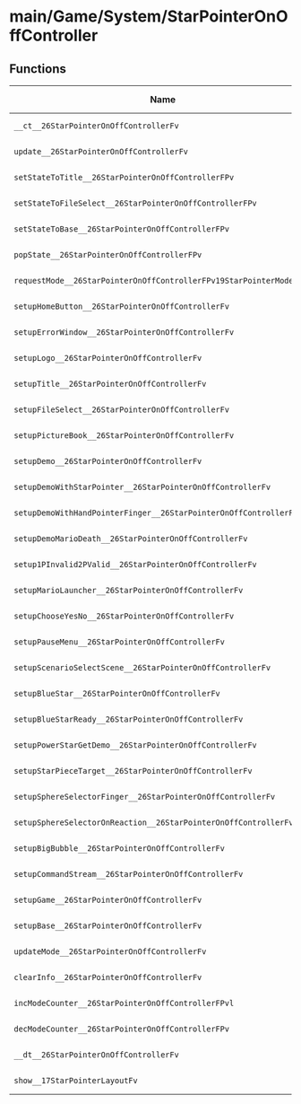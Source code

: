 # main/Game/System/StarPointerOnOffController

## Functions

| Name | Address | Match % |
|------|---------|---------|
| `__ct__26StarPointerOnOffControllerFv` | `0x803AA288` | :x: (0.0%) |
| `update__26StarPointerOnOffControllerFv` | `0x803AA378` | :x: (0.0%) |
| `setStateToTitle__26StarPointerOnOffControllerFPv` | `0x803AA3C4` | :x: (0.0%) |
| `setStateToFileSelect__26StarPointerOnOffControllerFPv` | `0x803AA40C` | :x: (0.0%) |
| `setStateToBase__26StarPointerOnOffControllerFPv` | `0x803AA454` | :x: (0.0%) |
| `popState__26StarPointerOnOffControllerFPv` | `0x803AA458` | :x: (0.0%) |
| `requestMode__26StarPointerOnOffControllerFPv19StarPointerModeEnum` | `0x803AA45C` | :x: (0.0%) |
| `setupHomeButton__26StarPointerOnOffControllerFv` | `0x803AA46C` | :x: (0.0%) |
| `setupErrorWindow__26StarPointerOnOffControllerFv` | `0x803AA4E0` | :x: (0.0%) |
| `setupLogo__26StarPointerOnOffControllerFv` | `0x803AA554` | :x: (0.0%) |
| `setupTitle__26StarPointerOnOffControllerFv` | `0x803AA5CC` | :x: (0.0%) |
| `setupFileSelect__26StarPointerOnOffControllerFv` | `0x803AA644` | :x: (0.0%) |
| `setupPictureBook__26StarPointerOnOffControllerFv` | `0x803AA6BC` | :x: (0.0%) |
| `setupDemo__26StarPointerOnOffControllerFv` | `0x803AA730` | :x: (0.0%) |
| `setupDemoWithStarPointer__26StarPointerOnOffControllerFv` | `0x803AA7A8` | :x: (0.0%) |
| `setupDemoWithHandPointerFinger__26StarPointerOnOffControllerFv` | `0x803AA820` | :x: (0.0%) |
| `setupDemoMarioDeath__26StarPointerOnOffControllerFv` | `0x803AA898` | :x: (0.0%) |
| `setup1PInvalid2PValid__26StarPointerOnOffControllerFv` | `0x803AA910` | :x: (0.0%) |
| `setupMarioLauncher__26StarPointerOnOffControllerFv` | `0x803AA988` | :x: (0.0%) |
| `setupChooseYesNo__26StarPointerOnOffControllerFv` | `0x803AAA00` | :x: (0.0%) |
| `setupPauseMenu__26StarPointerOnOffControllerFv` | `0x803AAA78` | :x: (0.0%) |
| `setupScenarioSelectScene__26StarPointerOnOffControllerFv` | `0x803AAAF0` | :x: (0.0%) |
| `setupBlueStar__26StarPointerOnOffControllerFv` | `0x803AAB68` | :x: (0.0%) |
| `setupBlueStarReady__26StarPointerOnOffControllerFv` | `0x803AABE0` | :x: (0.0%) |
| `setupPowerStarGetDemo__26StarPointerOnOffControllerFv` | `0x803AAC58` | :x: (0.0%) |
| `setupStarPieceTarget__26StarPointerOnOffControllerFv` | `0x803AACD0` | :x: (0.0%) |
| `setupSphereSelectorFinger__26StarPointerOnOffControllerFv` | `0x803AAD4C` | :x: (0.0%) |
| `setupSphereSelectorOnReaction__26StarPointerOnOffControllerFv` | `0x803AADC4` | :x: (0.0%) |
| `setupBigBubble__26StarPointerOnOffControllerFv` | `0x803AAE3C` | :x: (0.0%) |
| `setupCommandStream__26StarPointerOnOffControllerFv` | `0x803AAEBC` | :x: (0.0%) |
| `setupGame__26StarPointerOnOffControllerFv` | `0x803AAF3C` | :x: (0.0%) |
| `setupBase__26StarPointerOnOffControllerFv` | `0x803AAFB4` | :x: (0.0%) |
| `updateMode__26StarPointerOnOffControllerFv` | `0x803AB02C` | :x: (0.0%) |
| `clearInfo__26StarPointerOnOffControllerFv` | `0x803AB224` | :x: (0.0%) |
| `incModeCounter__26StarPointerOnOffControllerFPvl` | `0x803AB288` | :x: (0.0%) |
| `decModeCounter__26StarPointerOnOffControllerFPv` | `0x803AB30C` | :x: (0.0%) |
| `__dt__26StarPointerOnOffControllerFv` | `0x803AB3B4` | :x: (0.0%) |
| `show__17StarPointerLayoutFv` | `0x803AB40C` | :x: (0.0%) |